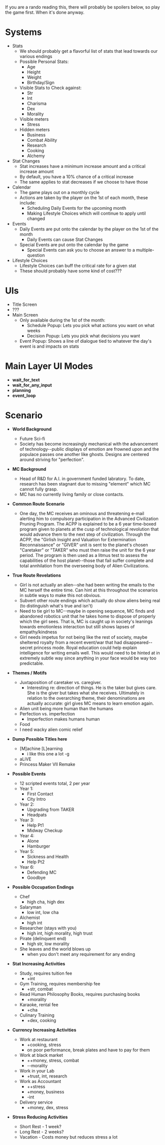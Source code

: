 If you are a rando reading this, there will probably be spoilers below, so play the game first. When it's done anyway.

# Systems

* Stats
  * We should probably get a flavorful list of stats that lead towards our various endings
  * Possible Personal Stats:
    * Age
    * Height
    * Weight
    * Birthday/Sign
  * Visible Stats to Check against:
    * Str
    * Int
    * Charisma
    * Dex
    * Morality
  * Visible meters
    * Stress
  * Hidden meters
    * Business
    * Combat Ability
    * Research
    * Cooking
    * Alchemy
* Stat Changes
  * Stat increases have a minimum increase amount and a critical increase amount
  * By default, you have a 10% chance of a critical increase
  * The same applies to stat decreases if we choose to have those
* Calendar
  * The game plays out on a monthly cycle
  * Actions are taken by the player on the 1st of each month, these include:
    * Scheduling Daily Events for the upcoming month
    * Making Lifestyle Choices which will continue to apply until changed
* Events
  * Daily Events are put onto the calendar by the player on the 1st of the month
    * Daily Events can cause Stat Changes
  * Special Events are put onto the calendar by the game
    * Special Events can ask you to choose an answer to a multiple-question
* Lifestyle Choices
  * Lifestyle Choices can buff the critical rate for a given stat
  * These should probably have some kind of cost???

# UIs

* Title Screen
* ???
* Main Screen
  * Only available during the 1st of the month:
    * Schedule Popup: Lets you pick what actions you want on what weeks
    * Decision Popup: Lets you pick what decisions you want
  * Event Popup: Shows a line of dialogue tied to whatever the day's event is and impacts on stats

# Main Layer UI Modes

* **wait_for_text**
* **wait_for_any_input**
* **planning**
* **event_loop**

# Scenario

* **World Background**
  * Future Sci-fi
  * Society has become increasingly mechanical with the advancement of technology--public displays of emotion are frowned upon and the populace passes one another like ghosts. Designs are centered around striving for "perfection".
* **MC Background**
  * Head of R&D for A.I. in government funded labratory. To date, research has been stagnant due to missing "element" which MC cannot fully grasp.
  * MC has no currently living family or close contacts.
* **Common Route Scenario**
  * One day, the MC receives an ominous and threatening e-mail alerting him to compulsory participation in the Advanced Civilization Pruning Program. The ACPP is explained to be a 6 year time-boxed program given to planets at the cusp of technological revolution that would advance them to the next step of civilization. Through the ACPP, the "Girlish Insight and Valuation for Extermination Reconnaissance" or "GIVER" unit is sent to the planet's chosen "Caretaker" or "TAKER" who must then raise the unit for the 6 year period. The program is then used as a litmus test to assess the capabilities of the host planet--those that fail suffer complete and total annhilation from the overseeing body of Alien Civilizations.
* **True Route Revelations**
  * Girl is not actually an alien--she had been writing the emails to the MC herself the entire time. Can hint at this throughout the scenarios in subtle ways to make this not obvious.
  * Subvert other route endings which actually do show aliens being real (to distinguish what's true and isn't)
  * Need to tie girl to MC--maybe in opening sequence, MC finds and abandoned robotics unit that he takes home to dispose of properly which the girl sees. That is, MC is caught up in society's leanings towards emotionless interaction but still shows lapses of empathy/kindness
  * Girl needs impetus for not being like the rest of society, maybe sheltered royalty from a recent event/war that had disappeared--secret princess mode. Royal education could help explain intelligence for writing emails well. This would need to be hinted at in extremely subtle way since anything in your face would be way too predictable.
* **Themes / Motifs**
  * Juxtaposition of caretaker vs. caregiver.
    * Interesting re:  direction of things. He is the taker but gives care. She is the giver but takes what she receives. Ultimately in relation to the overarching theme, their denominations are actually accurate: girl gives MC means to learn emotion again.
  * Alien unit being more human than the humans
  * Perfection vs. imperfection
    * Imperfection makes humans human
  * Food
  * I need wacky alien comic relief
* **Dump Possible Titles here**
  * [M]achine [L]earning
    * i like this one a lot -g
  * aLiVE
  * Princess Maker VII Remake
* **Possible Events**
  * 12 scripted events total, 2 per year
  * Year 1:
    * First Contact
    * City Intro
  * Year 2:
    * Upgrading from TAKER
    * Headpats
  * Year 3:
    * Help Pt1
    * Midway Checkup
  * Year 4:
    * Alone
    * Hamburger
  * Year 5:
    * Sickness and Health
    * Help Pt2
  * Year 6:
    * Defending MC
    * Goodbye

* **Possible Occupation Endings**
  * Chef
      * high cha, high dex
  * Salaryman
      * low int, low cha
  * Alchemist
      * high int
  * Researcher (stays with you)
      * high int, high morality, high trust
  * Pirate (delinquent end)
      * high str, low morality
  * She leaves and the world blows up
      * when you don't meet any requirement for any ending
* **Stat Increasing Activities**
  * Study, requires tuition fee
    * +int
  * Gym Training, requires membership fee
    * +str, combat
  * Read Human Philosophy Books, requires purchasing books
    * +morality
  * Karaoke, rental fee
    * +cha
  * Culinary Training
    * +dex, cooking
* **Currency Increasing Activities**
  * Work at restaurant
    * +cooking, stress
    * on poor performance, break plates and have to pay for them
  * Work at black market
    * ++money, stress, combat
    * --morality
  * Work in your Lab
    * +trust, int, research
  * Work as Accountant
    * ++stress
    * +money, business
    * -int
  * Delivery service
    * +money, dex, stress
* **Stress Reducing Activities**
  * Short Rest - 1 week?
  * Long Rest - 2 weeks?
  * Vacation - Costs money but reduces stress a lot


